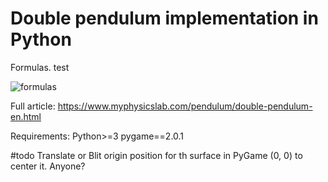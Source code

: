 # Double pendulum implementation in Python

Formulas.
test

![formulas](https://drive.google.com/uc?export=view&id=1ih6yjKl4gfHNa6VCMHZsXd0346OZgcUH)

Full article:
https://www.myphysicslab.com/pendulum/double-pendulum-en.html

Requirements:
Python>=3
pygame==2.0.1

#todo Translate or Blit origin position for th surface in PyGame (0, 0) to center it. Anyone?
